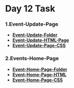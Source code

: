 # __**Day 12 Task**__

  ###  __1.Event-Update-Page__
 
  * [__Event-Update-Folder__](https://github.com/selvajr/Task-12/tree/main/Event-Update-Folder)
  * __[Event-Update-HTML-Page](https://github.com/selvajr/Task-12/blob/main/Event-Update-Folder/index.html)__
  * __[Event-Update-Page-CSS](https://github.com/selvajr/Task-12/tree/main/Event-Update-Folder/CSS)__

 ### 2.__Events-Home-Page__
  * __[Event-Home-Page-Folder](https://github.com/selvajr/Task-12/tree/main/Event-Home-Page)__
  * __[Event-Home-Page-HTML](https://github.com/selvajr/Task-12/blob/main/Event-Home-Page/index.html)__
  * __[Event-Home-Page-CSS](https://github.com/selvajr/Task-12/tree/main/Event-Home-Page/CSS)__